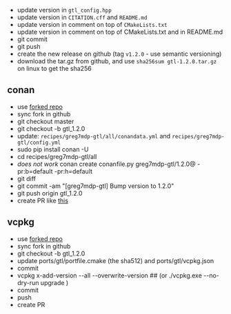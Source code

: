 - update version in `gtl_config.hpp`
- update version in `CITATION.cff` and `README.md`
- update version in comment on top of `CMakeLists.txt`
- update version in comment on top of CMakeLists.txt and in README.md
- git commit
- git push
- create the new release on github (tag `v1.2.0` - use semantic versioning)
- download the tar.gz from github, and use `sha256sum gtl-1.2.0.tar.gz` on linux to get the sha256

## conan

- use [forked repo](https://github.com/greg7mdp/conan-center-index)
- sync fork in github
- git checkout master
- git checkout -b gtl_1.2.0
- update: `recipes/greg7mdp-gtl/all/conandata.yml` and `recipes/greg7mdp-gtl/config.yml`
- sudo pip install conan -U 
- cd recipes/greg7mdp-gtl/all
- *does not work* conan create conanfile.py greg7mdp-gtl/1.2.0@ -pr:b=default -pr:h=default 
- git diff
- git commit -am "[greg7mdp-gtl] Bump version to 1.2.0"
- git push origin gtl_1.2.0 
- create PR like [this](https://github.com/conan-io/conan-center-index/pull/13161)


## vcpkg

- use [forked repo](https://github.com/greg7mdp/vcpkg)
- sync fork in github
- git checkout -b gtl_1.2.0
- update ports/gtl/portfile.cmake (the sha512)  and ports/gtl/vcpkg.json
- commit
- vcpkg x-add-version --all --overwrite-version ## (or ./vcpkg.exe --no-dry-run upgrade )
- commit
- push
- create PR
